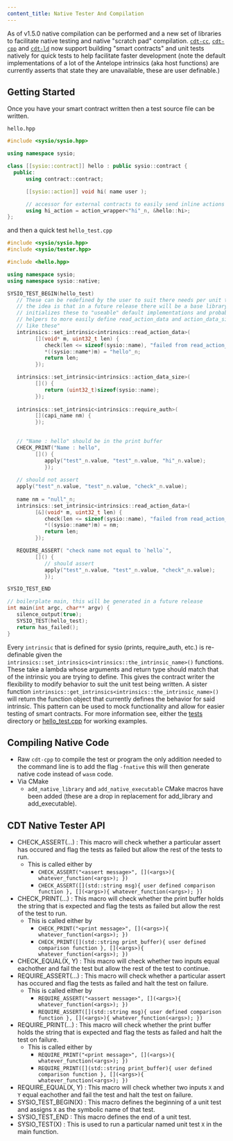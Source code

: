 ```yaml
---
content_title: Native Tester And Compilation
---
```


As of v1.5.0 native compilation can be performed and a new set of libraries to facilitate native testing and native "scratch pad" compilation. [`cdt-cc`](../03_command-reference/cdt-cc.md), [`cdt-cpp`](../03_command-reference/cdt-cpp.md) and [`cdt-ld`](../03_command-reference/cdt-ld.md) now support building "smart contracts" and unit tests natively for quick tests to help facilitate faster development (note the default implementations of a lot of the Antelope intrinsics (aka host functions) are currently asserts that state they are unavailable, these are user definable.)

## Getting Started
Once you have your smart contract written then a test source file can be written.

`hello.hpp`
```c++ 
#include <sysio/sysio.hpp>

using namespace sysio;

class [[sysio::contract]] hello : public sysio::contract {
  public:
      using contract::contract;

      [[sysio::action]] void hi( name user );

      // accessor for external contracts to easily send inline actions to your contract
      using hi_action = action_wrapper<"hi"_n, &hello::hi>;
};
```

and then a quick test
`hello_test.cpp`
```c++
#include <sysio/sysio.hpp>
#include <sysio/tester.hpp>

#include <hello.hpp>

using namespace sysio;
using namespace sysio::native;

SYSIO_TEST_BEGIN(hello_test)
   // These can be redefined by the user to suit there needs per unit test
   // the idea is that in a future release there will be a base library that 
   // initializes these to "useable" default implementations and probably 
   // helpers to more easily define read_action_data and action_data_size intrinsics
   // like these"
   intrinsics::set_intrinsic<intrinsics::read_action_data>(
         [](void* m, uint32_t len) {
            check(len <= sizeof(sysio::name), "failed from read_action_data");
            *((sysio::name*)m) = "hello"_n;
            return len; 
         });

   intrinsics::set_intrinsic<intrinsics::action_data_size>(
         []() {
            return (uint32_t)sizeof(sysio::name);
         });
   
   intrinsics::set_intrinsic<intrinsics::require_auth>(
         [](capi_name nm) {
         });

   
   // "Name : hello" should be in the print buffer
   CHECK_PRINT("Name : hello",
         []() {
            apply("test"_n.value, "test"_n.value, "hi"_n.value);
            });
           
   // should not assert
   apply("test"_n.value, "test"_n.value, "check"_n.value);
   
   name nm = "null"_n;
   intrinsics::set_intrinsic<intrinsics::read_action_data>(
         [&](void* m, uint32_t len) {
            check(len <= sizeof(sysio::name), "failed from read_action_data");
            *((sysio::name*)m) = nm;
            return len; 
         });

   REQUIRE_ASSERT( "check name not equal to `hello`",
         []() {
            // should assert
            apply("test"_n.value, "test"_n.value, "check"_n.value);
            });

SYSIO_TEST_END

// boilerplate main, this will be generated in a future release
int main(int argc, char** argv) {
   silence_output(true);
   SYSIO_TEST(hello_test);
   return has_failed();
}
```

Every `intrinsic` that is defined for sysio (prints, require_auth, etc.) is re-definable given the `intrinsics::set_intrinsics<intrinsics::the_intrinsic_name>()` functions.  These take a lambda whose arguments and return type should match that of the intrinsic you are trying to define.  This gives the contract writer the flexibility to modify behavior to suit the unit test being written. A sister function `intrinsics::get_intrinsics<intrinsics::the_intrinsic_name>()` will return the function object that currently defines the behavior for said intrinsic.  This pattern can be used to mock functionality and allow for easier testing of smart contracts.  For more information see, either the [tests](https://github.com/AntelopeIO/cdt/tree/main/examples/hello/tests/) directory or [hello_test.cpp](https://github.com/AntelopeIO/cdt/blob/main/examples/hello/tests/hello_test.cpp) for working examples.

## Compiling Native Code
- Raw `cdt-cpp` to compile the test or program the only addition needed to the command line is to add the flag `-fnative` this will then generate native code instead of `wasm` code.
- Via CMake
    - `add_native_library` and `add_native_executable` CMake macros have been added (these are a drop in replacement for add_library and add_executable).

## CDT Native Tester API
- CHECK_ASSERT(...) : This macro will check whether a particular assert has occured and flag the tests as failed but allow the rest of the tests to run.  
    - This is called either by 
        - `CHECK_ASSERT("<assert message>", [](<args>){ whatever_function(<args>); })`
        - `CHECK_ASSERT([](std::string msg){ user defined comparison function }, [](<args>){ whatever_function(<args>); })`
- CHECK_PRINT(...) : This macro will check whether the print buffer holds the string that is expected and flag the tests as failed but allow the rest of the test to run.
    - This is called either by 
        - `CHECK_PRINT("<print message>", [](<args>){ whatever_function(<args>); })`
        - `CHECK_PRINT([](std::string print_buffer){ user defined comparison function }, [](<args>){ whatever_function(<args>); })`
- CHECK_EQUAL(X, Y) : This macro will check whether two inputs equal eachother and fail the test but allow the rest of the test to continue.
- REQUIRE_ASSERT(...) : This macro will check whether a particular assert has occured and flag the tests as failed and halt the test on failure.  
    - This is called either by 
        - `REQUIRE_ASSERT("<assert message>", [](<args>){ whatever_function(<args>); })`
        - `REQUIRE_ASSERT([](std::string msg){ user defined comparison function }, [](<args>){ whatever_function(<args>); })`
- REQUIRE_PRINT(...) : This macro will check whether the print buffer holds the string that is expected and flag the tests as failed and halt the test on failure.
    - This is called either by 
        - `REQUIRE_PRINT("<print message>", [](<args>){ whatever_function(<args>); })`
        - `REQUIRE_PRINT([](std::string print_buffer){ user defined comparison function }, [](<args>){ whatever_function(<args>); })`
- REQUIRE_EQUAL(X, Y) : This macro will check whether two inputs `X` and `Y` equal eachother and fail the test and halt the test on failure.
- SYSIO_TEST_BEGIN(X) : This macro defines the beginning of a unit test and assigns `X` as the symbolic name of that test.
- SYSIO_TEST_END : This macro defines the end of a unit test.
- SYSIO_TEST(X) : This is used to run a particular named unit test `X` in the main function.
